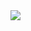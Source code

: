 <img src="https://capsule-render.vercel.app/api?type=wave&color=C5D7F2&height=300&section=header&text=Welcome%20to%20Heejin's%20GitHub&fontSize=50&fontColor=ffffff&font=mono" />
